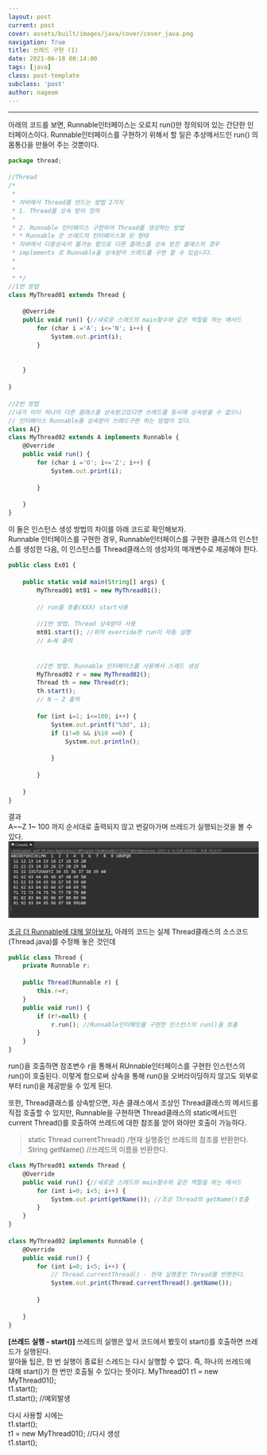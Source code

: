 ```yaml
---
layout: post
current: post
cover: assets/built/images/java/cover/cover_java.png
navigation: True
title: 쓰레드 구현 (1)
date: 2021-06-18 00:14:00
tags: [java]
class: post-template
subclass: 'post'
author: nageom
---
```

***
아래의 코드를 보면,
Runnable인터페이스는 오로지 run()만 정의되어 있는 간단한 인터페이스이다.
Runnable인터페이스를 구현하기 위해서 할 일은 추상메서드인 run() 의 몸통{}을
만들어 주는 것뿐이다.
~~~ javascript
package thread;

//Thread 
/*
 * 
 * 자바에서 Thread를 만드는 방법 2가지
 * 1. Thread를 상속 받아 정의
 * 
 * 2. Runnable 인터페이스 구현하여 Thread를 생성하는 방법
 * * Runnable 은 쓰레드의 인터페이스화 된 형태
 * 자바에서 다중상속이 불가능 함으로 다른 클래스를 상속 받은 클래스의 경우
 * implements 로 Runnable을 상속받아 쓰레드를 구현 할 수 있습니다. 
 * 
 * 
 * */
//1번 방법
class MyThread01 extends Thread {
	
	@Override
	public void run() {//새로운 스레드의 main함수와 같은 역할을 하는 메서드
		for (char i ='A'; i<='N'; i++) {
			System.out.print(i);
		}
		
		
	}
	
}

//2번 방법 
//내가 이미 하나의 다른 클래스를 상속받고있다면 쓰레드를 동시에 상속받을 수 없으니
// 인터페이스 Runnable를 상속받아 쓰레드구현 하는 방법이 있다.  
class A{}
class MyThread02 extends A implements Runnable {
	@Override
	public void run() {
		for (char i ='O'; i<='Z'; i++) {
			System.out.print(i);
			
		}
		
	} 
}
~~~




이 둘은 인스턴스 생성 방법의 차이를 아래 코드로 확인해보자.  
Runnable 인터페이스를 구현한 경우, Runnable인터페이스를 구현한 클래스의 인스턴스를
생성한 다음, 이 인스턴스를 Thread클래스의 생성자의 매개변수로 제공해야 한다.
~~~javascript
public class Ex01 {

	public static void main(String[] args) {
		MyThread01 mt01 = new MyThread01();
		
		// run을 호출(XXX) start사용
		
		//1번 방법. Thread 상속받아 사용
		mt01.start(); //위의 override한 run이 자동 실행 
		// A~N 출력
		
		
		//2번 방법. Runnable 인터페이스를 사용해서 스레드 생성
        MyThread02 r = new MyThread02();
		Thread th = new Thread(r);
		th.start();
		// N ~ Z 출력
		
		for (int i=1; i<=100; i++) {
			System.out.printf("%3d", i);
			if (i!=0 && i%10 ==0) {
				System.out.println();
				
			}
			
		}
		
	}
}

~~~

결과<br>
A~~Z 1~ 100 까지 순서대로 출력되지 않고 번갈아가며 쓰레드가 실행되는것을 볼 수 있다.
![ex_screenshot](../../assets/built/images/java/thread/resultThread.png)

<U>조금 더 Runnable에 대해 알아보자.</U>
아래의 코드는 실제 Thread클래스의 소스코드(Thread.java)를 수정해 놓은 것인데 
~~~ javascript
public class Thread {
    private Runnable r;
    
    public Thread(Runnable r) {
        this.r=r;
    }
    public void run() {
        if (r!=null) {
            r.run(); //Runnable인터페잇를 구현한 인스턴스의 run()을 호출
        }
    }
}
~~~
run()을 호출하면 참조변수 r을 통해서 RUnnable인터페이스를 구현한 인스턴스의 run()이 호출된다. 
이렇게 함으로써 상속을 통해 run()을 오버라이딩하지 않고도
외부로부터 run()을 제공받을 수 있게 된다. 

또한, 
Thread클래스를 상속받으면, 자손 클래스에서 조상인 Thread클래스의 메서드를 
직접 호출할 수 있지만, 
Runnable을 구현하면 Thread클래스의 static메서드인 current Thread()를 호출하여 쓰레드에 대한 참조를 얻어 와야만 호출이 가능하다.
> static Thread currentThread() /현재 실행중인 쓰레드의 참조를 반환한다.
> String getName() //쓰레드의 이름을 반환한다. 

~~~ javascript
class MyThread01 extends Thread {
	@Override
	public void run() {//새로운 스레드의 main함수와 같은 역할을 하는 메서드
		for (int i=0; i<5; i++) {
			System.out.print(getName()); //조상 Thread의 getName()호출
		}
	}
}

class MyThread02 implements Runnable {
	@Override
	public void run() {
		for (int i=0; i<5; i++) {
		    // Thread.currentThread() - 현재 실행중인 Thread를 반환한다. 
			System.out.print(Thread.currentThread().getName());
			
		}
		
	} 
}
~~~

**[쓰레드 실행 - start()]**
쓰레드의 실행은 앞서 코드에서 봤듯이 start()를 호출하면 쓰레드가 실행된다. <br>
알아둘 팁은,
한 번 실행이 종료된 스레드는 다시 실행할 수 없다.
즉, 하나의 쓰레드에 대해 start()가 한 번만 호출될 수 있다는 뜻이다.
MyThread01 t1 = new MyThread01();<br>
t1.start();<br>
t1.start(); //예외발생 <br>

다시 사용할 시에는<br>
t1.start();<br>
t1 = new MyThread01(); //다시 생성<br>
t1.start();<br>








 
